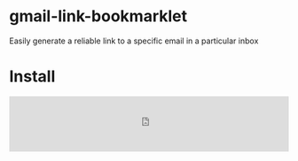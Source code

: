 # gmail-link-bookmarklet

Easily generate a reliable link to a specific email in a particular inbox

# Install

<iframe
  src="https://groton-school.github.io/gmail-link-bookmarklet/build/install.html"
  style="border: 0; height: 100px; width: 100%"
>
  <a
    href="https://groton-school.github.io/gmail-link-bookmarklet/build/install.html"
    >Click here for Copy Gmail Link bookmarklet install page</a
  >
</iframe>


